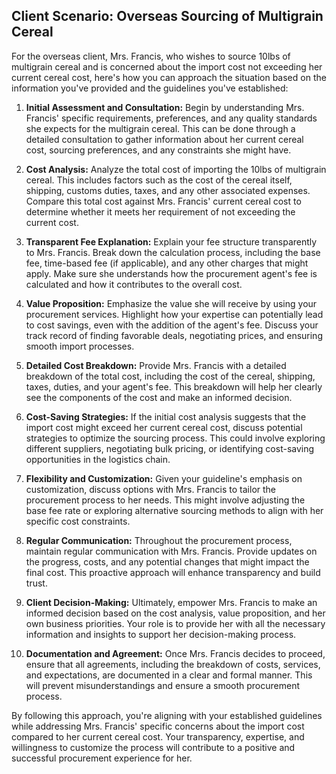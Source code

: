 ## Client Scenario: Overseas Sourcing of Multigrain Cereal

For the overseas client, Mrs. Francis, who wishes to source 10lbs of multigrain cereal and is concerned about the import cost not exceeding her current cereal cost, here's how you can approach the situation based on the information you've provided and the guidelines you've established:

1. **Initial Assessment and Consultation:**
   Begin by understanding Mrs. Francis' specific requirements, preferences, and any quality standards she expects for the multigrain cereal. This can be done through a detailed consultation to gather information about her current cereal cost, sourcing preferences, and any constraints she might have.

2. **Cost Analysis:**
   Analyze the total cost of importing the 10lbs of multigrain cereal. This includes factors such as the cost of the cereal itself, shipping, customs duties, taxes, and any other associated expenses. Compare this total cost against Mrs. Francis' current cereal cost to determine whether it meets her requirement of not exceeding the current cost.

3. **Transparent Fee Explanation:**
   Explain your fee structure transparently to Mrs. Francis. Break down the calculation process, including the base fee, time-based fee (if applicable), and any other charges that might apply. Make sure she understands how the procurement agent's fee is calculated and how it contributes to the overall cost.

4. **Value Proposition:**
   Emphasize the value she will receive by using your procurement services. Highlight how your expertise can potentially lead to cost savings, even with the addition of the agent's fee. Discuss your track record of finding favorable deals, negotiating prices, and ensuring smooth import processes.

5. **Detailed Cost Breakdown:**
   Provide Mrs. Francis with a detailed breakdown of the total cost, including the cost of the cereal, shipping, taxes, duties, and your agent's fee. This breakdown will help her clearly see the components of the cost and make an informed decision.

6. **Cost-Saving Strategies:**
   If the initial cost analysis suggests that the import cost might exceed her current cereal cost, discuss potential strategies to optimize the sourcing process. This could involve exploring different suppliers, negotiating bulk pricing, or identifying cost-saving opportunities in the logistics chain.

7. **Flexibility and Customization:**
   Given your guideline's emphasis on customization, discuss options with Mrs. Francis to tailor the procurement process to her needs. This might involve adjusting the base fee rate or exploring alternative sourcing methods to align with her specific cost constraints.

8. **Regular Communication:**
   Throughout the procurement process, maintain regular communication with Mrs. Francis. Provide updates on the progress, costs, and any potential changes that might impact the final cost. This proactive approach will enhance transparency and build trust.

9. **Client Decision-Making:**
   Ultimately, empower Mrs. Francis to make an informed decision based on the cost analysis, value proposition, and her own business priorities. Your role is to provide her with all the necessary information and insights to support her decision-making process.

10. **Documentation and Agreement:**
    Once Mrs. Francis decides to proceed, ensure that all agreements, including the breakdown of costs, services, and expectations, are documented in a clear and formal manner. This will prevent misunderstandings and ensure a smooth procurement process.

By following this approach, you're aligning with your established guidelines while addressing Mrs. Francis' specific concerns about the import cost compared to her current cereal cost. Your transparency, expertise, and willingness to customize the process will contribute to a positive and successful procurement experience for her.
